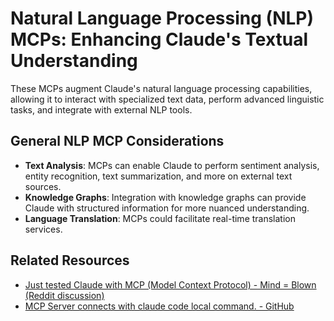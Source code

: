 
# Natural Language Processing (NLP) MCPs: Enhancing Claude's Textual Understanding

These MCPs augment Claude's natural language processing capabilities, allowing it to interact with specialized text data, perform advanced linguistic tasks, and integrate with external NLP tools.

## General NLP MCP Considerations

*   **Text Analysis**: MCPs can enable Claude to perform sentiment analysis, entity recognition, text summarization, and more on external text sources.
*   **Knowledge Graphs**: Integration with knowledge graphs can provide Claude with structured information for more nuanced understanding.
*   **Language Translation**: MCPs could facilitate real-time translation services.

## Related Resources

*   [Just tested Claude with MCP (Model Context Protocol) - Mind = Blown (Reddit discussion)](https://www.reddit.com/r/ClaudeAI/comments/1lb7t58/just_tested_claude_with_mcp_model_context/)
*   [MCP Server connects with claude code local command. - GitHub](https://github.com/kunihiros/claude-code-mcp)


